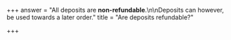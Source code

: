 +++
answer = "All deposits are **non-refundable**.\n\nDeposits can however, be used towards a later order."
title = "Are deposits refundable?"

+++
